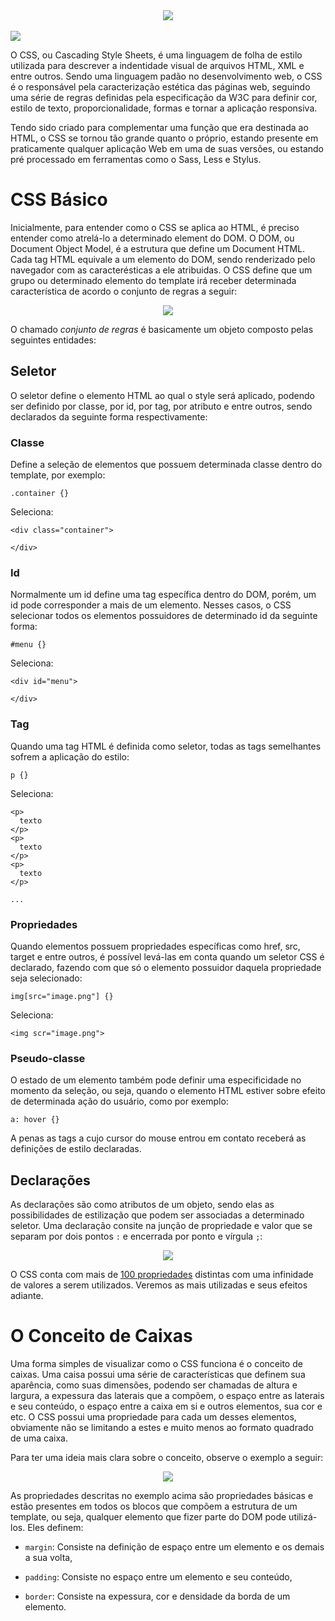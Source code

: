 <div align="center">
 <img src="https://user-images.githubusercontent.com/61476935/148092001-97272843-0741-4a7e-8902-f438c3733334.png">
</div>

<br>

<img src="https://img.shields.io/static/v1?label=CSS&message=Style-Sheet&color=blue&style=for-the-badge&logo=CSS"/>


O CSS, ou Cascading Style Sheets, é uma linguagem de folha de estilo utilizada para descrever a indentidade visual de arquivos HTML, XML e entre outros. Sendo uma linguagem padão no desenvolvimento web, o CSS é o responsável pela caracterização estética das páginas web, seguindo uma série de regras definidas pela especificação da W3C para definir cor, estilo de texto, proporcionalidade, formas e tornar a aplicação responsiva.

Tendo sido criado para complementar uma função que era destinada ao HTML, o CSS se tornou tão grande quanto o próprio, estando presente em praticamente qualquer aplicação Web em uma de suas versões, ou estando pré processado em ferramentas como o Sass, Less e Stylus.


<h1>CSS Básico</h1>


Inicialmente, para entender como o CSS se aplica ao HTML, é preciso entender como atrelá-lo a determinado element do DOM. O DOM, ou Document Object Model, é a estrutura que define um Document HTML. Cada tag HTML equivale a um elemento do DOM, sendo renderizado pelo navegador com as caracterésticas a ele atribuidas. O CSS define que um grupo ou determinado elemento do template irá receber determinada característica de acordo o conjunto de regras a seguir:


<div align="center">
 <img src="https://user-images.githubusercontent.com/61476935/148107312-1b2b7ed6-95c4-4782-b175-30e3c15f1342.png">
</div>


O chamado <i>conjunto de regras</i> é basicamente um objeto composto pelas seguintes entidades:


<h2>Seletor</h2>


O seletor define o elemento HTML ao qual o style será aplicado, podendo ser definido por classe, por id, por tag, por atributo e entre outros, sendo declarados da seguinte forma respectivamente:


<h3>Classe</h3>


Define a seleção de elementos que possuem determinada classe dentro do template, por exemplo:


    .container {}


Seleciona:


    <div class="container">
    
    </div>


<h3>Id</h3>


Normalmente um id define uma tag específica dentro do DOM, porém, um id pode corresponder a mais de um elemento. Nesses casos, o CSS selecionar todos os elementos possuidores de determinado id da seguinte forma:


    #menu {}


Seleciona:


    <div id="menu">
    
    </div>


<h3>Tag</h3>


Quando uma tag HTML é definida como seletor, todas as tags semelhantes sofrem a aplicação do estilo:


    p {}


Seleciona:


    <p>
      texto
    </p>
    <p>
      texto
    </p>
    <p>
      texto
    </p>

    ...

    
<h3>Propriedades</h3>

    
Quando elementos possuem propriedades específicas como href, src, target e entre outros, é possível levá-las em conta quando um seletor CSS é declarado, fazendo com que só o elemento possuidor daquela propriedade seja selecionado:


    img[src="image.png"] {}


Seleciona:


    <img scr="image.png">


<h3>Pseudo-classe</h3>


O estado de um elemento também pode definir uma especificidade no momento da seleção, ou seja, quando o elemento HTML estiver sobre efeito de determinada ação do usuário, como por exemplo:


    a: hover {}


A penas as tags a cujo cursor do mouse entrou em contato receberá as definições de estilo declaradas.


<h2>Declarações</h2>


As declarações são como atributos de um objeto, sendo elas as possibilidades de estilização que podem ser associadas a determinado seletor. Uma declaração consite na junção de propriedade e valor que se separam por dois pontos ```:``` e encerrada por ponto e vírgula ```;```:


<div align="center">
 <img src="https://user-images.githubusercontent.com/61476935/148139655-ffa6ca34-6ac6-4e46-91b1-d55b2e1e6f77.png">
</div>


O CSS conta com mais de [100 propriedades](https://developer.mozilla.org/en-US/docs/Web/CSS/Reference) distintas com uma infinidade de valores a serem utilizados. Veremos as mais utilizadas e seus efeitos adiante.


<h1>O Conceito de Caixas</h1>


Uma forma simples de visualizar como o CSS funciona é o conceito de caixas. Uma caisa possui uma série de características que definem sua aparência, como suas dimensões, podendo ser chamadas de altura e largura, a expessura das laterais que a compõem, o espaço entre as laterais e seu conteúdo, o espaço entre a caixa em si e outros elementos, sua cor e etc. O CSS possui uma propriedade para cada um desses elementos, obviamente não se limitando a estes e muito menos ao formato quadrado de uma caixa.

Para ter uma ideia mais clara sobre o conceito, observe o exemplo a seguir:


<div align="center">
 <img src="https://user-images.githubusercontent.com/61476935/148213796-52a2b335-29a8-4d10-829a-2fd965292557.png">
</div>


As propriedades descritas no exemplo acima são propriedades básicas e estão presentes em todos os blocos que compõem a estrutura de um template, ou seja, qualquer elemento que fizer parte do DOM pode utilizá-los. Eles definem:

- ```margin```: Consiste na definição de espaço entre um elemento e os demais a sua volta,

- ```padding```: Consiste no espaço entre um elemento e seu conteúdo,

- ```border```: Consiste na expessura, cor e densidade da borda de um elemento.